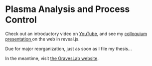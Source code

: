 # Plasma Analysis and Process Control

Check out an introductory video on [YouTube](https://www.youtube.com/watch?v=g-D1YUygGis&t=2s&list=PLv1hJnaxTVPBqW_9ZYDJsLQ4n_xtNlmFU&index=14),
and see my [colloquium presentation ](https://www.brandoncurtis.com/present/colloquium/) on the web in reveal.js.

Due for major reorganization, just as soon as I file my thesis...

In the meantime, visit [the GravesLab website](http://www.graveslab.org/).
